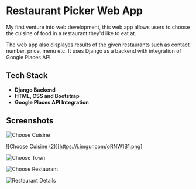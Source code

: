 # Restaurant Picker Web App
My first venture into web development, this web app allows users to choose the cuisine of food in a restaurant they'd like to eat at.

The web app also displayes results of the given restaurants such as contact number, price, menu etc. It uses Django as a backend with integration of Google Places API.

## Tech Stack
- **Django Backend**
- **HTML, CSS and Bootstrap**
- **Google Places API Integration**

## Screenshots
![Choose Cuisine](https://i.imgur.com/2DQAPw0.png)


![Choose Cuisine (2)][https://i.imgur.com/oRNW1B1.png]


![Choose Town](https://i.imgur.com/dmpYShS.png)


![Choose Restaurant](https://i.imgur.com/15D5cEx.png)


![Restaurant Details](https://i.imgur.com/1Igaj8D.png)

